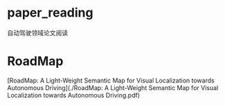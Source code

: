 # paper_reading
自动驾驶领域论文阅读



# RoadMap


[RoadMap: A Light-Weight Semantic Map for Visual Localization towards Autonomous Driving](./RoadMap: A Light-Weight Semantic Map for Visual Localization towards Autonomous Driving.pdf)

